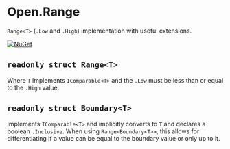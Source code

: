 # Open.Range

`Range<T>` (`.Low` and `.High`) implementation with useful extensions.

[![NuGet](https://img.shields.io/nuget/v/Open.Range.svg)](https://www.nuget.org/packages/Open.Range/)

## `readonly struct Range<T>`

Where `T` implements `IComparable<T>` and the `.Low` must be less than or equal to the `.High` value.  

## `readonly struct Boundary<T>`

Implements `IComparable<T>` and implicitly converts to `T` and declares a boolean `.Inclusive`. When using `Range<Boundary<T>>`, this allows for differentiating if a value can be equal to the boundary value or only up to it.